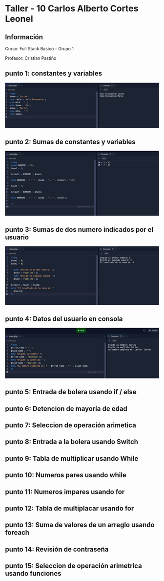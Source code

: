 <h1> Taller - 10 Carlos Alberto Cortes Leonel</h1>

<h2>Información</h2>
<p> Curso: Full Stack Basico - Grupo 1 </p>
<p>Profesor: Cristian Pastiño</p>

<h2>punto 1: constantes y variables</h2>
<img src="./public/images/punto-1.png">

<h2>punto 2: Sumas de constantes y variables</h2>
<img src="./public/images/punto-2.png">

<h2>punto 3: Sumas de dos numero indicados por el usuario </h2>
<img src="./public/images/punto-3.png">

<h2>punto 4: Datos del usuario en consola</h2>
<img src="./public/images/punto-4.png">

<h2>punto 5: Entrada de bolera usando if / else</h2>

<h2>punto 6: Detencion de mayoría de edad</h2>

<h2>punto 7: Seleccion de operación arimetica </h2>

<h2>punto 8: Entrada a la bolera usando Switch</h2>

<h2>punto 9: Tabla de multiplicar usando While</h2>

<h2>punto 10: Numeros pares usando while</h2>

<h2>punto 11: Numeros impares usando for</h2>

<h2>punto 12: Tabla de multiplacar usando for</h2>

<h2>punto 13: Suma de valores de un arreglo usando foreach</h2>

<h2>punto 14: Revisión de contraseña </h2>

<h2>punto 15: Seleccion de operación arimetrica usando funciones</h2>